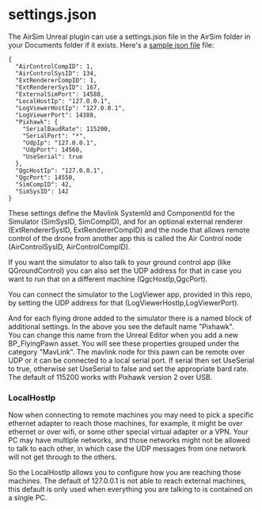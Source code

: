 # settings.json

The AirSim Unreal plugin can use a settings.json file in the AirSim folder in your Documents folder if it exists.
Here's a [sample json file](https://en.wikipedia.org/wiki/JSON) file:

```
{
  "AirControlCompID": 1,
  "AirControlSysID": 134,
  "ExtRendererCompID": 1,
  "ExtRendererSysID": 167,
  "ExternalSimPort": 14588,
  "LocalHostIp": "127.0.0.1",
  "LogViewerHostIp": "127.0.0.1",
  "LogViewerPort": 14388,
  "Pixhawk": {
    "SerialBaudRate": 115200,
    "SerialPort": "*",
    "UdpIp": "127.0.0.1",
    "UdpPort": 14560,
    "UseSerial": true
  },
  "QgcHostIp": "127.0.0.1",
  "QgcPort": 14550,
  "SimCompID": 42,
  "SimSysID": 142
}

```

These settings define the Mavlink SystemId and ComponentId for the Simulator (SimSysID, SimCompID), and for an optional external renderer (ExtRendererSysID, ExtRendererCompID)
and the node that allows remote control of the drone from another app this is called the Air Control node (AirControlSysID, AirControlCompID).

If you want the simulator to also talk to your ground control app (like QGroundControl) you can also set the UDP address for that in case you want to run
that on a different machine (QgcHostIp,QgcPort).

You can connect the simulator to the LogViewer app, provided in this repo, by setting the UDP address for that (LogViewerHostIp,LogViewerPort).

And for each flying drone added to the simulator there is a named block of additional settings.  In the above you see the default name "Pixhawk".  
You can change this name from the Unreal Editor when you add a new BP_FlyingPawn asset.  You will see these properties grouped under the category
"MavLink". The mavlink node for this pawn can be remote over UDP or it can be connected
to a local serial port.  If serial then set UseSerial to true, otherwise set UseSerial to false and set the appropriate bard rate.  The default
of 115200 works with Pixhawk version 2 over USB.

### LocalHostIp

Now when connecting to remote machines you may need to pick a specific ethernet adapter to reach those machines, for example, it might be
over ethernet or over wifi, or some other special virtual adapter or a VPN.  Your PC may have multiple networks, and those networks might not
be allowed to talk to each other, in which case the UDP messages from one network will not get through to the others.

So the LocalHostIp allows you to configure how you are reaching those machines.  The default of 127.0.0.1 is not able to reach external machines, 
this default is only used when everything you are talking to is contained on a single PC.




